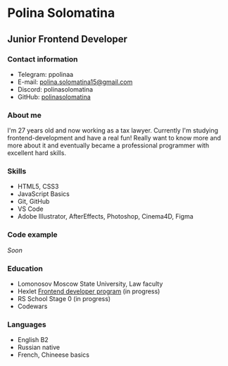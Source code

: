 # Polina Solomatina
## Junior Frontend Developer
### Contact information
* Telegram: ppolinaa
* E-mail: polina.solomatina15@gmail.com
* Discord: polinasolomatina
* GitHub: [polinasolomatina](https://github.com/PolinaSolomatina)

### About me
I'm 27 years old and now working as a tax lawyer. Currently I'm studying frontend-development and have a real fun! Really want to know more and more about it and eventually became a professional programmer with excellent hard skills.

### Skills
* HTML5, CSS3
* JavaScript Basics
* Git, GitHub
* VS Code
* Adobe Illustrator, AfterEffects, Photoshop, Cinema4D, Figma

### Code example
*Soon*

### Education
* Lomonosov Moscow State University, Law faculty
* Hexlet [Frontend developer program](https://ru.hexlet.io/u/polina-solomatina) (in progress)
* RS School Stage 0 (in progress)
* Codewars

### Languages
* English B2
* Russian native
* French, Chineese basics
